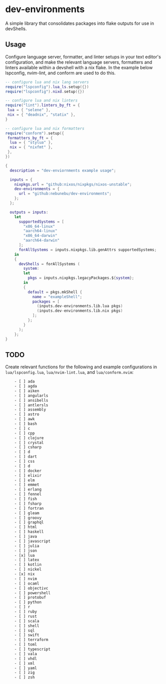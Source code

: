 # dev-environments

A simple library that consolidates packages into flake
outputs for use in devShells.

## Usage

Configure language server, formatter, and linter setups
in your text editor's configuration, and make the relevant
language servers, formatters and linters available within
a devshell with a nix flake. In the example below lspconfig,
nvim-lint, and conform are used to do this.

```lua
-- configure lua and nix lang servers
require("lspconfig").lua_ls.setup({})
require("lspconfig").nixd.setup({})

-- configure lua and nix linters
require("lint").linters_by_ft = {
 lua = { "selene" },
 nix = { "deadnix", "statix" },
}

-- configure lua and nix formatters
require("conform").setup({
 formatters_by_ft = {
  lua = { "stylua" },
  nix = { "nixfmt" },
 },
})
```

```nix
{
  description = "dev-enviornments example usage";

  inputs = {
    nixpkgs.url = "github:nixos/nixpkgs/nixos-unstable";
    dev-environments = {
      url = "github:nebunebu/dev-environments";
    };
  };

  outputs = inputs:
    let
      supportedSystems = [
        "x86_64-linux"
        "aarch64-linux"
        "x86_64-darwin"
        "aarch64-darwin"
      ];
      forAllSystems = inputs.nixpkgs.lib.genAttrs supportedSystems;
    in
    {
      devShells = forAllSystems (
        system:
        let
          pkgs = inputs.nixpkgs.legacyPackages.${system};
        in
        {
          default = pkgs.mkShell {
            name = "exampleShell";
            packages = [
              (inputs.dev-environments.lib.lua pkgs)
              (inputs.dev-environments.lib.nix pkgs)
            ];
          };
        }
      );
    };
}
```

## TODO

Create relevant functions for the following and example configurations
in `lua/lspconfig.lua`, `lua/nvim-lint.lua`, and `lua/conform.nvim`:

```txt
    - [ ] ada
    - [ ] agda
    - [ ] aiken
    - [ ] angularls
    - [ ] ansibells
    - [ ] antlersls
    - [ ] assembly
    - [ ] astro
    - [ ] awk 
    - [ ] bash 
    - [ ] c
    - [ ] cpp
    - [ ] clojure
    - [ ] crystal 
    - [ ] csharp
    - [ ] d
    - [ ] dart
    - [ ] css 
    - [ ] d
    - [ ] docker
    - [ ] elixir
    - [ ] elm 
    - [ ] emmet
    - [ ] erlang
    - [ ] fennel 
    - [ ] fish
    - [ ] fsharp
    - [ ] fortran
    - [ ] gleam
    - [ ] groovy
    - [ ] graphql
    - [ ] html
    - [ ] haskell
    - [ ] java
    - [ ] javascript 
    - [ ] julia
    - [ ] json 
    - [x] lua 
    - [ ] latex 
    - [ ] kotlin
    - [ ] nickel 
    - [x] nix 
    - [ ] nvim
    - [ ] ocaml 
    - [ ] objectivc
    - [ ] powershell
    - [ ] protobuf
    - [ ] python
    - [ ] r
    - [ ] ruby
    - [ ] rust
    - [ ] scala
    - [ ] shell
    - [ ] sql
    - [ ] swift
    - [ ] terraform
    - [ ] toml
    - [ ] typescript
    - [ ] vala 
    - [ ] vhdl
    - [ ] xml 
    - [ ] yaml 
    - [ ] zig 
    - [ ] zsh 
```
